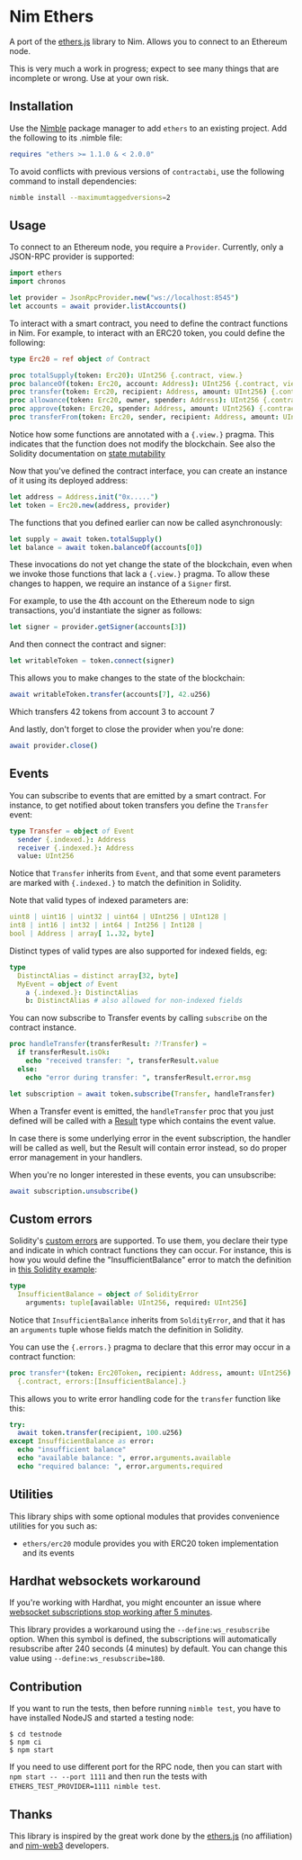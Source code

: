Nim Ethers
==========

A port of the [ethers.js][0] library to Nim. Allows you to connect to an
Ethereum node.

This is very much a work in progress; expect to see many things that are
incomplete or wrong. Use at your own risk.

Installation
------------

Use the [Nimble][2] package manager to add `ethers` to an existing
project. Add the following to its .nimble file:

```nim
requires "ethers >= 1.1.0 & < 2.0.0"
```

To avoid conflicts with previous versions of `contractabi`, use the following command to install dependencies:

```bash
nimble install --maximumtaggedversions=2
```

Usage
-----

To connect to an Ethereum node, you require a `Provider`. Currently, only a
JSON-RPC provider is supported:

```nim
import ethers
import chronos

let provider = JsonRpcProvider.new("ws://localhost:8545")
let accounts = await provider.listAccounts()
```

To interact with a smart contract, you need to define the contract functions in
Nim. For example, to interact with an ERC20 token, you could define the
following:

```nim
type Erc20 = ref object of Contract

proc totalSupply(token: Erc20): UInt256 {.contract, view.}
proc balanceOf(token: Erc20, account: Address): UInt256 {.contract, view.}
proc transfer(token: Erc20, recipient: Address, amount: UInt256) {.contract.}
proc allowance(token: Erc20, owner, spender: Address): UInt256 {.contract, view.}
proc approve(token: Erc20, spender: Address, amount: UInt256) {.contract.}
proc transferFrom(token: Erc20, sender, recipient: Address, amount: UInt256) {.contract.}
```

Notice how some functions are annotated with a `{.view.}` pragma. This indicates
that the function does not modify the blockchain. See also the Solidity
documentation on [state mutability][3]

Now that you've defined the contract interface, you can create an instance of
it using its deployed address:

```nim
let address = Address.init("0x.....")
let token = Erc20.new(address, provider)
```

The functions that you defined earlier can now be called asynchronously:

```nim
let supply = await token.totalSupply()
let balance = await token.balanceOf(accounts[0])
```

These invocations do not yet change the state of the blockchain, even when we
invoke those functions that lack a `{.view.}` pragma. To allow these changes to
happen, we require an instance of a `Signer` first.

For example, to use the 4th account on the Ethereum node to sign transactions,
you'd instantiate the signer as follows:

```nim
let signer = provider.getSigner(accounts[3])
```

And then connect the contract and signer:

```nim
let writableToken = token.connect(signer)
```

This allows you to make changes to the state of the blockchain:

```nim
await writableToken.transfer(accounts[7], 42.u256)
```

Which transfers 42 tokens from account 3 to account 7

And lastly, don't forget to close the provider when you're done:

```nim
await provider.close()
```

Events
------

You can subscribe to events that are emitted by a smart contract. For instance,
to get notified about token transfers you define the `Transfer` event:

```nim
type Transfer = object of Event
  sender {.indexed.}: Address
  receiver {.indexed.}: Address
  value: UInt256
```

Notice that `Transfer` inherits from `Event`, and that some event parameters are
marked with `{.indexed.}` to match the definition in Solidity.

Note that valid types of indexed parameters are:
```nim
uint8 | uint16 | uint32 | uint64 | UInt256 | UInt128 |
int8 | int16 | int32 | int64 | Int256 | Int128 |
bool | Address | array[ 1..32, byte]
```
Distinct types of valid types are also supported for indexed fields, eg:
```nim
type
  DistinctAlias = distinct array[32, byte]
  MyEvent = object of Event
    a {.indexed.}: DistinctAlias
    b: DistinctAlias # also allowed for non-indexed fields
```

You can now subscribe to Transfer events by calling `subscribe` on the contract
instance.

```nim
proc handleTransfer(transferResult: ?!Transfer) =
  if transferResult.isOk:
    echo "received transfer: ", transferResult.value
  else:
    echo "error during transfer: ", transferResult.error.msg

let subscription = await token.subscribe(Transfer, handleTransfer)
```

When a Transfer event is emitted, the `handleTransfer` proc that you just
defined will be called with a [Result](https://github.com/arnetheduck/nim-results) type
which contains the event value.

In case there is some underlying error in the event subscription, the handler will
be called as well, but the Result will contain error instead, so do proper error
management in your handlers.

When you're no longer interested in these events, you can unsubscribe:

```nim
await subscription.unsubscribe()
```

Custom errors
-------------

Solidity's [custom errors][4] are supported. To use them, you declare their type
and indicate in which contract functions they can occur. For instance, this is
how you would define the "InsufficientBalance" error to match the definition in
[this Solidity example][5]:

```nim
type
  InsufficientBalance = object of SolidityError
    arguments: tuple[available: UInt256, required: UInt256]
```

Notice that `InsufficientBalance` inherits from `SoldityError`, and that it has
an `arguments` tuple whose fields match the definition in Solidity.

You can use the `{.errors.}` pragma to declare that this error may occur in a
contract function:

```nim
proc transfer*(token: Erc20Token, recipient: Address, amount: UInt256)
  {.contract, errors:[InsufficientBalance].}
```

This allows you to write error handling code for the `transfer` function like
this:

```nim
try:
  await token.transfer(recipient, 100.u256)
except InsufficientBalance as error:
  echo "insufficient balance"
  echo "available balance: ", error.arguments.available
  echo "required balance: ", error.arguments.required
```

Utilities
---------

This library ships with some optional modules that provides convenience utilities for you such as:

- `ethers/erc20` module provides you with ERC20 token implementation and its events

Hardhat websockets workaround
---------

If you're working with Hardhat, you might encounter an issue where [websocket subscriptions stop working after 5 minutes](https://github.com/NomicFoundation/hardhat/issues/2053).

This library provides a workaround using the `--define:ws_resubscribe` option. When this symbol is defined, the subscriptions will automatically resubscribe after 240 seconds (4 minutes) by default. You can change this value using `--define:ws_resubscribe=180`.

Contribution
------------

If you want to run the tests, then before running `nimble test`, you have to
have installed NodeJS and started a testing node:

```shell
$ cd testnode
$ npm ci
$ npm start
```

If you need to use different port for the RPC node, then you can start with `npm start -- --port 1111` and
then run the tests with `ETHERS_TEST_PROVIDER=1111 nimble test`.

Thanks
------

This library is inspired by the great work done by the [ethers.js][0] (no
affiliation) and [nim-web3][1] developers.

[0]: https://docs.ethers.io/
[1]: https://github.com/status-im/nim-web3
[2]: https://github.com/nim-lang/nimble
[3]: https://docs.soliditylang.org/en/v0.8.11/contracts.html#state-mutability
[4]: https://docs.soliditylang.org/en/v0.8.25/contracts.html#errors-and-the-revert-statement
[5]: https://soliditylang.org/blog/2021/04/21/custom-errors/
